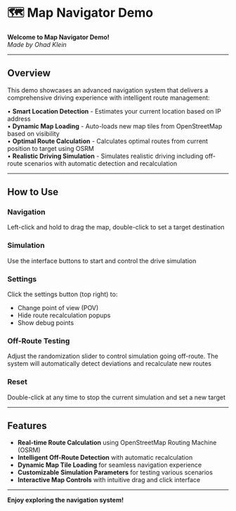 # 🗺️ Map Navigator Demo

**Welcome to Map Navigator Demo!**  
*Made by Ohad Klein*

---

## Overview

This demo showcases an advanced navigation system that delivers a comprehensive driving experience with intelligent route management:

• **Smart Location Detection** - Estimates your current location based on IP address  
• **Dynamic Map Loading** - Auto-loads new map tiles from OpenStreetMap based on visibility  
• **Optimal Route Calculation** - Calculates optimal routes from current position to target using OSRM  
• **Realistic Driving Simulation** - Simulates realistic driving including off-route scenarios with automatic detection and recalculation  

---

## How to Use

### **Navigation**
Left-click and hold to drag the map, double-click to set a target destination

### **Simulation** 
Use the interface buttons to start and control the drive simulation

### **Settings**
Click the settings button (top right) to:
- Change point of view (POV)
- Hide route recalculation popups
- Show debug points

### **Off-Route Testing**
Adjust the randomization slider to control simulation going off-route. The system will automatically detect deviations and recalculate new routes

### **Reset**
Double-click at any time to stop the current simulation and set a new target

---

## Features

- **Real-time Route Calculation** using OpenStreetMap Routing Machine (OSRM)
- **Intelligent Off-Route Detection** with automatic recalculation
- **Dynamic Map Tile Loading** for seamless navigation experience
- **Customizable Simulation Parameters** for testing various scenarios
- **Interactive Map Controls** with intuitive drag and click interface

---

**Enjoy exploring the navigation system!**
